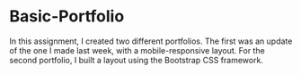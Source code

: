 # Basic-Portfolio

In this assignment, I created two different portfolios. The first was an update of the one I made last week, with a mobile-responsive layout. For the second portfolio, I built a layout using the Bootstrap CSS framework.